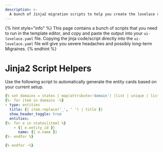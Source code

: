 ```yaml
---
description: >-
  A bunch of Jinja2 migration scripts to help you create the lovelace configuration for you automagically.
---
```


{% hint style="info" %}
This page contains a bunch of scripts that you need to run in the template editor, and copy and paste the output into your `ui-lovelace.yaml` file. Copying the jinja code/script directly into the `ui-lovelace.yaml` file will give you severe headaches and possibly long-term Migraines. 
{% endhint %}

# Jinja2 Script Helpers

Use the following script to automatically generate the entity cards based on your current setup.
```yaml
{% set domains = states | map(attribute='domain') |list | unique | list %}
{%- for item in domains -%}
- type: entities
  title: {{ item.replace('_', ' ') | title }}
  show_header_toggle: true
  entities:
{%- for e in states[item] %}
    - {{ e.entity_id }}
      name: {{ e.name }}
{%- endfor %}

{% endfor -%}
```
